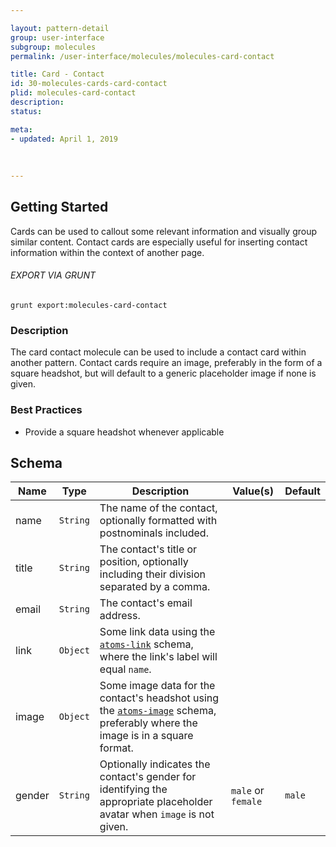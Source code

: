 ```yaml
---

layout: pattern-detail
group: user-interface
subgroup: molecules
permalink: /user-interface/molecules/molecules-card-contact

title: Card - Contact
id: 30-molecules-cards-card-contact
plid: molecules-card-contact
description: 
status: 

meta:
- updated: April 1, 2019
  
  
  
---
```



## Getting Started

Cards can be used to callout some relevant information and visually group similar content. Contact cards are especially useful for inserting contact information within the context of another page.

###### EXPORT VIA GRUNT

```
grunt export:molecules-card-contact
```


### Description

The card contact molecule can be used to include a contact card within another pattern. Contact cards require an image, preferably in the form of a square headshot, but will default to a generic placeholder image if none is given.


### Best Practices

- Provide a square headshot whenever applicable


## Schema

| Name    | Type      | Description                                                                                 | Value(s)  | Default   |
|---------|-----------|---------------------------------------------------------------------------------------------|-----------|-----------|
| name    | `String`  | The name of the contact, optionally formatted with postnominals included.                   |           |           |
| title   | `String`  | The contact's title or position, optionally including their division separated by a comma.  |           |           |
| email   | `String`  | The contact's email address.                                                                |           |           |
| link    | `Object`  | Some link data using the [`atoms-link`][atoms-link] schema, where the link's label will equal `name`. | |           |
| image   | `Object`  | Some image data for the contact's headshot using the [`atoms-image`][atoms-image] schema, preferably where the image is in a square format. |            |            |
| gender  | `String`  | Optionally indicates the contact's gender for identifying the appropriate placeholder avatar when `image` is not given.  | `male` or `female` | `male`    |

[atoms-link]: /patterns/20-atoms-globals-link/20-atoms-globals-link.html
[atoms-image]: /patterns/20-atoms-media-image/20-atoms-media-image.html
